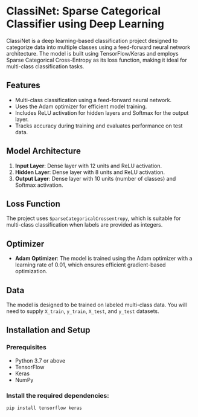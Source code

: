 # ClassiNet: Sparse Categorical Classifier using Deep Learning

ClassiNet is a deep learning-based classification project designed to categorize data into multiple classes using a feed-forward neural network architecture. The model is built using TensorFlow/Keras and employs Sparse Categorical Cross-Entropy as its loss function, making it ideal for multi-class classification tasks.

## Features
- Multi-class classification using a feed-forward neural network.
- Uses the Adam optimizer for efficient model training.
- Includes ReLU activation for hidden layers and Softmax for the output layer.
- Tracks accuracy during training and evaluates performance on test data.

## Model Architecture
1. **Input Layer**: Dense layer with 12 units and ReLU activation.
2. **Hidden Layer**: Dense layer with 8 units and ReLU activation.
3. **Output Layer**: Dense layer with 10 units (number of classes) and Softmax activation.

## Loss Function
The project uses `SparseCategoricalCrossentropy`, which is suitable for multi-class classification when labels are provided as integers.

## Optimizer
- **Adam Optimizer**: The model is trained using the Adam optimizer with a learning rate of 0.01, which ensures efficient gradient-based optimization.

## Data
The model is designed to be trained on labeled multi-class data. You will need to supply `X_train`, `y_train`, `X_test`, and `y_test` datasets.

## Installation and Setup

### Prerequisites
- Python 3.7 or above
- TensorFlow
- Keras
- NumPy

### Install the required dependencies:

```bash
pip install tensorflow keras

